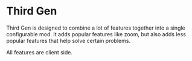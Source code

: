 # Third Gen
Third Gen is designed to combine a lot of features together into a single configurable mod.
It adds popular features like zoom, but also adds less popular features that help solve certain problems.

All features are client side.
